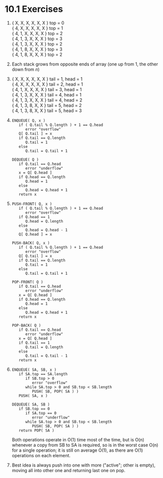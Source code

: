 # 10.1 Exercises

1. { X, X, X, X, X, X } top = 0\
   { 4, X, X, X, X, X } top = 1\
   { 4, 1, X, X, X, X } top = 2\
   { 4, 1, 3, X, X, X } top = 3\
   { 4, 1, 3, X, X, X } top = 2\
   { 4, 1, 8, X, X, X } top = 3\
   { 4, 1, 8, X, X, X } top = 2

2. Each stack grows from opposite ends of array (one up from $1$, the other down from $n$)

3. { X, X, X, X, X, X } tail = 1, head = 1\
   { 4, X, X, X, X, X } tail = 2, head = 1\
   { 4, 1, X, X, X, X } tail = 3, head = 1\
   { 4, 1, 3, X, X, X } tail = 4, head = 1\
   { 4, 1, 3, X, X, X } tail = 4, head = 2\
   { 4, 1, 3, 8, X, X } tail = 5, head = 2\
   { 4, 1, 3, 8, X, X } tail = 5, head = 3

4. ```
   ENQUEUE( Q, x )
      if ( Q.tail % Q.length ) + 1 == Q.head
         error "overflow"
      Q[ Q.tail ] = x
      if Q.tail == Q.length
         Q.tail = 1
      else
         Q.tail = Q.tail + 1

   DEQUEUE( Q )
      if Q.tail == Q.head
         error "underflow"
      x = Q[ Q.head ]
      if Q.head == Q.length
         Q.head = 1
      else
         Q.head = Q.head + 1
      return x
   ```

5. ```
   PUSH-FRONT( Q, x )
      if ( Q.tail % Q.length ) + 1 == Q.head
         error "overflow"
      if Q.head == 1
         Q.head = Q.length
      else
         Q.head = Q.head - 1
      Q[ Q.head ] = x

   PUSH-BACK( Q, x )
      if ( Q.tail % Q.length ) + 1 == Q.head
         error "overflow"
      Q[ Q.tail ] = x
      if Q.tail == Q.length
         Q.tail = 1
      else
         Q.tail = Q.tail + 1

   POP-FRONT( Q )
      if Q.tail == Q.head
         error "underflow"
      x = Q[ Q.head ]
      if Q.head == Q.length
         Q.head = 1
      else
         Q.head = Q.head + 1
      return x

   POP-BACK( Q )
      if Q.tail == Q.head
         error "underflow"
      x = Q[ Q.head ]
      if Q.tail == 1
         Q.tail = Q.length
      else
         Q.tail = Q.tail - 1
      return x
   ```

6. ```
   ENQUEUE( SA, SB, x )
      if SA.top == SA.length
         if SB.top > 0
            error "overflow"
         while SA.top > 0 and SB.top < SB.length
            PUSH( SB, POP( SA ) )
      PUSH( SA, x )

   DEQUEUE( SA, SB )
      if SB.top == 0
         if SA.top == 0
            error "underflow"
         while SA.top > 0 and SB.top < SB.length
            PUSH( SB, POP( SA ) )
      return POP( SA )
   ```
   Both operations operate in O(1) time most of the time, but is O(n) whenever a copy from SB to SA is required, so is in the worst case O(n) for a single operation; it is still on average O(1), as there are O(1) operations on each element.

7. Best idea is always push into one with more ("active"; other is empty), moving all into other one and returning last one on pop.